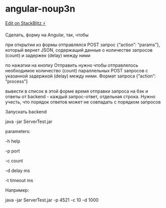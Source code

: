 # angular-noup3n

[Edit on StackBlitz ⚡️](https://stackblitz.com/edit/angular-noup3n)

 
Сделать, форму на Angular, так, чтобы

при открытии из формы отправлялся POST запрос {“action”: “params”}, который вернет JSON, содержащий данные о количестве запросов (count) и задержек (delay) между ними

по нажатии на кнопку Отправить нужно чтобы отправлялось необходимое количество (count) параллельных POST запросов с указанной задержкой (delay) между ними. Формат запроса {“action”: “process”}

вывести в список в этой форме время отправки запроса на бэк и ответы от backend - каждый запрос-ответ, отдельная строка. Нужно учесть, что порядок ответов может не совпадать с порядком запросов



Запускать backend 

java -jar ServerTest.jar <parameters>


parameters:

-h help

-p port

-c count

-d delay ms

-t timeout ms


Например:

java -jar ServerTest.jar -p 4521 -c 10 -d 1000
